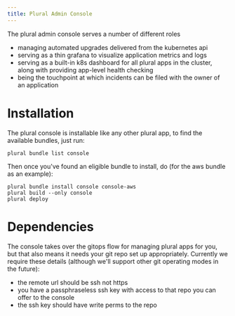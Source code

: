 ```yaml
---
title: Plural Admin Console
---
```


The plural admin console serves a number of different roles

- managing automated upgrades delivered from the kubernetes api
- serving as a thin grafana to visualize application metrics and logs
- serving as a built-in k8s dashboard for all plural apps in the cluster, along with providing app-level health checking
- being the touchpoint at which incidents can be filed with the owner of an application

# Installation

The plural console is installable like any other plural app, to find the available bundles, just run:

```shell {% showHeader=false %}
plural bundle list console
```

Then once you've found an eligible bundle to install, do (for the aws bundle as an example):

```shell {% showHeader=false %}
plural bundle install console console-aws
plural build --only console
plural deploy
```

# Dependencies

The console takes over the gitops flow for managing plural apps for you, but that also means it needs your git repo set up appropriately. Currently we require these details (although we'll support other git operating modes in the future):

- the remote url should be ssh not https
- you have a passphraseless ssh key with access to that repo you can offer to the console
- the ssh key should have write perms to the repo
